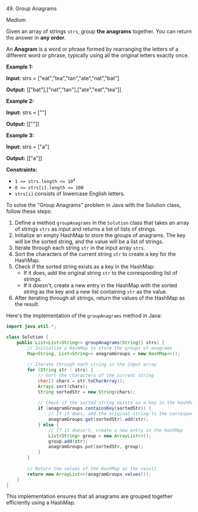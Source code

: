 49\. Group Anagrams

Medium

Given an array of strings `strs`, group **the anagrams** together. You can return the answer in **any order**.

An **Anagram** is a word or phrase formed by rearranging the letters of a different word or phrase, typically using all the original letters exactly once.

**Example 1:**

**Input:** strs = ["eat","tea","tan","ate","nat","bat"]

**Output:** [["bat"],["nat","tan"],["ate","eat","tea"]] 

**Example 2:**

**Input:** strs = [""]

**Output:** [[""]] 

**Example 3:**

**Input:** strs = ["a"]

**Output:** [["a"]] 

**Constraints:**

*   <code>1 <= strs.length <= 10<sup>4</sup></code>
*   `0 <= strs[i].length <= 100`
*   `strs[i]` consists of lowercase English letters.

To solve the "Group Anagrams" problem in Java with the Solution class, follow these steps:

1. Define a method `groupAnagrams` in the `Solution` class that takes an array of strings `strs` as input and returns a list of lists of strings.
2. Initialize an empty HashMap to store the groups of anagrams. The key will be the sorted string, and the value will be a list of strings.
3. Iterate through each string `str` in the input array `strs`.
4. Sort the characters of the current string `str` to create a key for the HashMap.
5. Check if the sorted string exists as a key in the HashMap:
   - If it does, add the original string `str` to the corresponding list of strings.
   - If it doesn't, create a new entry in the HashMap with the sorted string as the key and a new list containing `str` as the value.
6. After iterating through all strings, return the values of the HashMap as the result.

Here's the implementation of the `groupAnagrams` method in Java:

```java
import java.util.*;

class Solution {
    public List<List<String>> groupAnagrams(String[] strs) {
        // Initialize a HashMap to store the groups of anagrams
        Map<String, List<String>> anagramGroups = new HashMap<>();
        
        // Iterate through each string in the input array
        for (String str : strs) {
            // Sort the characters of the current string
            char[] chars = str.toCharArray();
            Arrays.sort(chars);
            String sortedStr = new String(chars);
            
            // Check if the sorted string exists as a key in the HashMap
            if (anagramGroups.containsKey(sortedStr)) {
                // If it does, add the original string to the corresponding list
                anagramGroups.get(sortedStr).add(str);
            } else {
                // If it doesn't, create a new entry in the HashMap
                List<String> group = new ArrayList<>();
                group.add(str);
                anagramGroups.put(sortedStr, group);
            }
        }
        
        // Return the values of the HashMap as the result
        return new ArrayList<>(anagramGroups.values());
    }
}
```

This implementation ensures that all anagrams are grouped together efficiently using a HashMap.